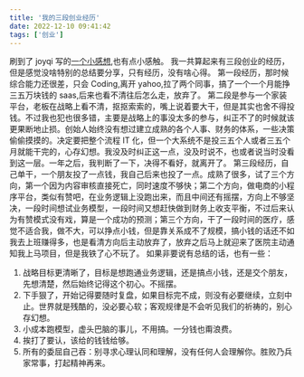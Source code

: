 ```yaml
---
title: '我的三段创业经历'
date: 2022-12-10 09:41:42
tags: ['创业']
---
```


刷到了 joyqi 写的[一个小感想](https://joyqi.com/life/cry-with-laughter.html),也有点小感触。
我一共算起来有三段创业的经历，但是感觉没啥特别的总结要分享，只有经历，没有啥心得。
第一段经历，那时候综合能力还很差，只会 Coding,离开 yahoo,拉了两个同事，搞了一个一个月能挣三五万块钱的 saas,后来也看不清往后怎么走，放弃了。
第二段是参与一个家装平台，老板在战略上看不清，抠抠索索的，嘴上说着要大干，但是其实也舍不得投钱。不过我也犯也很多错，主要是战略上的事没太多的参与，纠正不了的时候就该更果断地止损。创始人始终没有想过建立成熟的各个人事、财务的体系，一些决策偷偷摸摸的。决定要把整个流程 IT 化，但一个大系统不是投三五个人或者三五个月就能干完的，心存幻想。我没及时纠正这一点，没及时说不，也或者说当时没看到这一层。一年之后，我判断了一下，决得不看好，就离开了。
第三段经历，自己单干，一个朋友投了一点钱，我自己后来也投了一点。成熟了很多，试了三个方向，第一个因为内容审核直接死亡，同时速度不够快；第二个方向，做电商的小程序平台，类似有赞吧，在业务逻辑上没跑出来，而且中间还有摇摆，方向上不够坚决，一段时间想试业务模型，一段时间又想赶快做到财务上收支平衡，不过后来认为有赞模式没有戏，算是一个成功的预测；第三个方向，干了一段时间的医疗，感觉不适合我，做不大，可以挣点小钱，但是靠关系成不了规模，搞小钱的话还不如我去上班赚得多，也是看清方向后主动放弃了，放弃之后马上就迎来了医院主动通知我上马项目，但是我铁了心不玩了。
如果非要说有总结的话，也有一些：

1. 战略目标更清晰了，目标是想跑通业务逻辑，还是搞点小钱，还是交个朋友，先想清楚，然后始终记得这个初心。不摇摆。
2. 下手狠了，开始记得要随时复盘，如果目标完不成，则没有必要继续，立刻中止。世界就是残酷的，没必要心软；客观规律是不会听见我们的祈祷的，别心存幻想。
3. 小成本跑模型，虚头巴脑的事儿，不用搞。一分钱也甭浪费。
4. 挨打了要认，该给的钱钱给够。
5. 所有的委屈自己吞：别寻求心理认同和理解，没有任何人会理解你。胜败乃兵家常事，打起精神再来。
